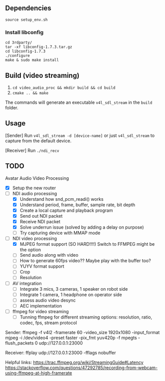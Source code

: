 ## Dependencies
`source setup_env.sh`


### Install libconfig
`cd 3rdparty/`  
`tar -xf libconfig-1.7.3.tar.gz`  
`cd libconfig-1.7.3`  
`./configure`  
`make & sudo make install`  

## Build (video streaming)

1. `cd video_audio_proc && mkdir build && cd build`  
2. `cmake .. && make`

The commands will generate an executable `v4l_sdl_stream` in the `build` folder.

## Usage
[Sender] Run `v4l_sdl_stream -d [device-name]` or just `v4l_sdl_stream` to capture from the default device.


[Receiver] Run `./ndi_recv`



## TODO
Avatar Audio Video Processing
- [x] Setup the new router
- [ ] NDI audio processing
    - [x] Understand how snd_pcm_readi() works
    - [x] Understand period, frame, buffer, sample rate, bit depth
    - [x] Create a local capture and playback program 
    - [x] Send out NDI packet
    - [x] Receive NDI packet
    - [x] Solve underrun issue (solved by adding a delay on purpose)
    - [ ] Try capturing device with MMAP mode
- [ ] NDI video processing
    - [x] MJPEG format support (SO HARD!!!!) Switch to FFMPEG might be the option
    - [ ] Send audio along with video
    - [ ] How to generate 60fps video?? Maybe play with the buffer too?
    - [ ] YUYV format support
    - [ ] Crop 
    - [ ] Resolution
- [ ] AV integration
    - [ ] Integrate 3 mics, 3 cameras, 1 speaker on robot side
    - [ ] Integrate 1 camera, 1 headphone on operator side
    - [ ] assess audio video desync
    - [ ] AEC implementation

- [ ] ffmpeg for video streaming
    - [ ] Tunning ffmpeg for different streaming options: resolution, ratio, codec, fps, stream protocol

Sender: ffmpeg -f v4l2 -framerate 60 -video_size 1920x1080 -input_format mjpeg -i /dev/video4 -preset faster -pix_fmt yuv420p -f mpegts -flush_packets 0 udp://127.0.0.1:23000

Receiver: ffplay  udp://127.0.0.1:23000 -fflags nobuffer

  Helpful links:
  https://trac.ffmpeg.org/wiki/StreamingGuide#Latency
  https://stackoverflow.com/questions/47292785/recording-from-webcam-using-ffmpeg-at-high-framerate



